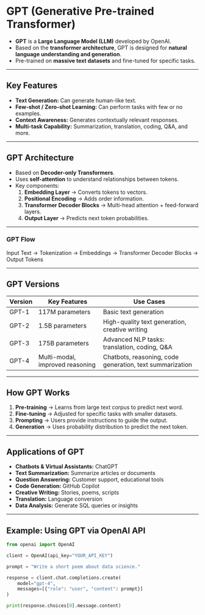# GPT (Generative Pre-trained Transformer)

- **GPT** is a **Large Language Model (LLM)** developed by OpenAI.  
- Based on the **transformer architecture**, GPT is designed for **natural language understanding and generation**.  
- Pre-trained on **massive text datasets** and fine-tuned for specific tasks.  

---

## Key Features

- **Text Generation:** Can generate human-like text.  
- **Few-shot / Zero-shot Learning:** Can perform tasks with few or no examples.  
- **Context Awareness:** Generates contextually relevant responses.  
- **Multi-task Capability:** Summarization, translation, coding, Q&A, and more.

---

## GPT Architecture

- Based on **Decoder-only Transformers**.  
- Uses **self-attention** to understand relationships between tokens.  
- Key components:  
  1. **Embedding Layer** → Converts tokens to vectors.  
  2. **Positional Encoding** → Adds order information.  
  3. **Transformer Decoder Blocks** → Multi-head attention + feed-forward layers.  
  4. **Output Layer** → Predicts next token probabilities.
 
---

### GPT Flow

Input Text → Tokenization → Embeddings → Transformer Decoder Blocks → Output Tokens

---

## GPT Versions

| Version | Key Features | Use Cases |
|---------|-------------|-----------|
| GPT-1   | 117M parameters | Basic text generation |
| GPT-2   | 1.5B parameters | High-quality text generation, creative writing |
| GPT-3   | 175B parameters | Advanced NLP tasks: translation, coding, Q&A |
| GPT-4   | Multi-modal, improved reasoning | Chatbots, reasoning, code generation, text summarization |

---

## How GPT Works

1. **Pre-training** → Learns from large text corpus to predict next word.  
2. **Fine-tuning** → Adjusted for specific tasks with smaller datasets.  
3. **Prompting** → Users provide instructions to guide the output.  
4. **Generation** → Uses probability distribution to predict the next token.

---

## Applications of GPT

- **Chatbots & Virtual Assistants:** ChatGPT  
- **Text Summarization:** Summarize articles or documents  
- **Question Answering:** Customer support, educational tools  
- **Code Generation:** GitHub Copilot  
- **Creative Writing:** Stories, poems, scripts  
- **Translation:** Language conversion  
- **Data Analysis:** Generate SQL queries or insights  

---

## Example: Using GPT via OpenAI API

```python
from openai import OpenAI

client = OpenAI(api_key="YOUR_API_KEY")

prompt = "Write a short poem about data science."

response = client.chat.completions.create(
    model="gpt-4",
    messages=[{"role": "user", "content": prompt}]
)

print(response.choices[0].message.content)
```
